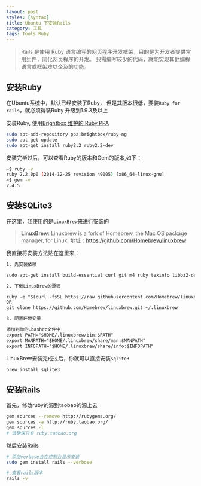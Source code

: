 ```yaml
---
layout: post
styles: [syntax]
title: Ubuntu 下安装Rails
category: 工具
tags: Tools Ruby
---
```


> Rails 是使用 Ruby 语言编写的网页程序开发框架，目的是为开发者提供常用组件，简化网页程序的开发。
> 只需编写较少的代码，就能实现其他编程语言或框架难以企及的功能。

## 安装Ruby

在Ubuntu系统中，默认已经安装了Ruby， 但是其版本很低，要装`Ruby for rails`，就必须得装Ruby
升级到1.9.3及以上

安装Ruby, 使用[Brightbox 维护的 Ruby PPA](https://www.brightbox.com/docs/ruby/ubuntu/)

```bash
sudo apt-add-repository ppa:brightbox/ruby-ng
sudo apt-get update
sudo apt-get install ruby2.2 ruby2.2-dev
```

安装完毕过后，可以查看Ruby的版本和Gem的版本,如下：

```bash
~$ ruby -v
ruby 2.2.0p0 (2014-12-25 revision 49005) [x86_64-linux-gnu]
~$ gem -v
2.4.5
```
## 安装SQLite3

在这里，我使用的是`LinuxBrew`来进行安装的

> **LinuxBrew**: Linuxbrew is a fork of Homebrew, the Mac OS package manager, for Linux.
> 地址：https://github.com/Homebrew/linuxbrew

我直接将安装方法贴在这里来：

```html
1. 先安装依赖

sudo apt-get install build-essential curl git m4 ruby texinfo libbz2-dev libcurl4-openssl-dev libexpat-dev libncurses-dev zlib1g-dev

2. 下载LinuxBrew的源码

ruby -e "$(curl -fsSL https://raw.githubusercontent.com/Homebrew/linuxbrew/go/install)"
OR
git clone https://github.com/Homebrew/linuxbrew.git ~/.linuxbrew

3. 配置环境变量

添加到你的.bashrc文件中
export PATH="$HOME/.linuxbrew/bin:$PATH"
export MANPATH="$HOME/.linuxbrew/share/man:$MANPATH"
export INFOPATH="$HOME/.linuxbrew/share/info:$INFOPATH"
```

LinuxBrew安装完成过后，你就可以直接安装`Sqlite3`

```bash
brew install sqlite3
```

## 安装Rails

首先，修改ruby的源到taobao的源上去

```bash
gem sources --remove http://rubygems.org/
gem sources -a http://ruby.taobao.org/
gem sources -l
# 请确保只有 ruby.taobao.org
```

然后安装Rails

```bash
# 添加verbose会在控制台显示安装
sudo gem install rails --verbose

# 查看rails版本
rails -v
```
